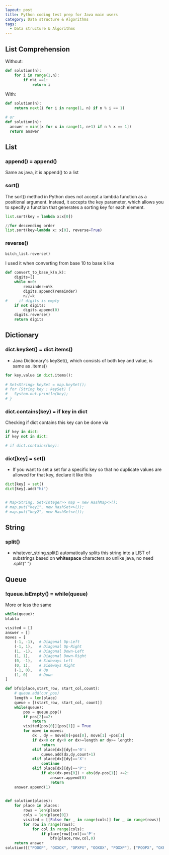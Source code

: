 ```yaml
---
layout: post
title: Python coding test prep for Java main users 
category: Data structure & Algorithms
tags:
  - Data structure & Algorithms
---
```

## List Comprehension
Without:
```python
def solution(n):
    for i in range(1,n):
        if n%i ==1:
            return i
```

With:
```python
def solution(n):
    return next(i for i in range(1, n) if n % i == 1)

# or
def solution(n):
  answer = min([x for x in range(1, n+1) if n % x == 1])
  return answer
```

## List 
### append() = append()
Same as java, it is append() to a list

### sort()
The sort() method in Python does not accept a lambda function as a 
positional argument. Instead, it accepts the key parameter, which 
allows you to specify a function that generates a sorting key for each 
element.

```python
list.sort(key = lambda x:x[0])

//for descending order
list.sort(key=lambda x: x[0], reverse=True)
```

### reverse()
```python
bitch_list.reverse()
```

I used it when converting from base 10 to base k like
```python
def convert_to_base_k(n,k):
    digits=[]
    while n>0:
        remainder=n%k
        digits.append(remainder)
        n//=k
#     if digits is empty
    if not digits:
        digits.append(0)
    digits.reverse()
    return digits
```


## Dictionary
### dict.keySet() = dict.items()
* Java Dictionary's keySet(), which consists of both key and value, is
same as .items()
```python
for key,value in dict.items():
  
# Set<String> keySet = map.keySet();
# for (String key : keySet) {
#   System.out.println(key);
# }
```

### dict.contains(key) = if key in dict
Checking if dict contains this key can be done via
```python
if key in dict:
if key not in dict:

# if dict.contains(key):
```

### dict[key] = set()
* If you want to set a set for a specific key so that no duplicate values 
are allowed for that key, declare it like this
```python
dict[key] = set()
dict[key].add("hi")


# Map<String, Set<Integer>> map = new HashMap<>();
# map.put("key1", new HashSet<>());
# map.put("key2", new HashSet<>());
```

## String
### split()
* whatever_string.split() automatically splits this string into a LIST 
of substrings based on **whitespace** characters so unlike java, no 
need .split(“ “)

## Queue
### !queue.isEmpty() = while(queue)
More or less the same
```python
while(queue):
blabla
```

```python
visited = []
answer = []
moves = [
    (-1, -1),  # Diagonal Up-Left
    (-1, 1),   # Diagonal Up-Right
    (1, -1),   # Diagonal Down-Left
    (1, 1),    # Diagonal Down-Right
    (0, -1),   # Sideways Left
    (0, 1),    # Sideways Right
    (-1, 0),   # Up
    (1, 0)     # Down
]

def bfs(place,start_row, start_col,count):
    # queue.add(cur_pos)
    length = len(place)
    queue = [(start_row, start_col, count)]
    while(queue):
        pos = queue.pop()
        if pos[2]==2:
            return
        visited[pos[0]][pos[1]] = True
        for move in moves:
            dx , dy = move[0]+pos[0], move[1] +pos[1]
            if dx<0 or dy<0 or dx>=length or dy>= length:
                return
            elif place[dx][dy]=='0':
                queue.add(dx,dy,count+1)
            elif place[dx][dy]=='X':
                continue
            elif place[dx][dy]=='P':
                if abs(dx-pos[0]) + abs(dy-pos[1]) <=2:
                    answer.append(0)
                    return 
    answer.append(1)
        

def solution(places):
    for place in places:
        rows = len(place)
        cols = len(place[0])
        visited = [[False for _ in range(cols)] for _ in range(rows)]
        for row in range(rows):
            for col in range(cols):
                if place[row][col]=='P':
                    bfs(place,row,col,0)
    return answer
solution([["POOOP", "OXXOX", "OPXPX", "OOXOX", "POXXP"], ["POOPX", "OXPXP", "PXXXO", "OXXXO", "OOOPP"], ["PXOPX", "OXOXP", "OXPOX", "OXXOP", "PXPOX"], ["OOOXX", "XOOOX", "OOOXX", "OXOOX", "OOOOO"], ["PXPXP", "XPXPX", "PXPXP", "XPXPX", "PXPXP"]])

```
